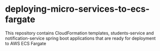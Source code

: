 # deploying-micro-services-to-ecs-fargate
This repository contains CloudFormation templates, students-service and notification-service spring boot applications that are ready for deployment to AWS ECS Fargate
